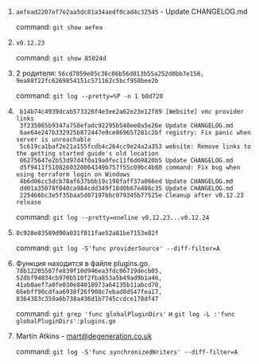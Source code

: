 1. `aefead2207ef7e2aa5dc81a34aedf0cad4c32545` - Update CHANGELOG.md
    
   command: `git show aefea`

2. `v0.12.23` 

    command: `git show 85024d`

3. 2 родителя: `56cd7859e05c36c06b56d013b55a252d0bb7e158, 9ea88f22fc6269854151c571162c5bcf958bee2b`
    
    command: `git log --pretty=%P -n 1 b8d720`

4. ```
    b14b74c4939dcab573326f4e3ee2a62e23e12f89 [Website] vmc provider links
    3f235065b9347a758efadc92295b540ee0a5e26e Update CHANGELOG.md
    6ae64e247b332925b872447e9ce869657281c2bf registry: Fix panic when server is unreachable
    5c619ca1baf2e21a155fcdb4c264cc9e24a2a353 website: Remove links to the getting started guide's old location
    06275647e2b53d97d4f0a19a0fec11f6d69820b5 Update CHANGELOG.md
    d5f9411f5108260320064349b757f55c09bc4b80 command: Fix bug when using terraform login on Windows
    4b6d06cc5dcb78af637bbb19c198faff37a066ed Update CHANGELOG.md
    dd01a35078f040ca984cdd349f18d0b67e486c35 Update CHANGELOG.md
    225466bc3e5f35baa5d07197bbc079345b77525e Cleanup after v0.12.23 release
    ```
    
    command: `git log --pretty=oneline v0.12.23...v0.12.24`

5. `8c928e83589d90a031f811fae52a81be7153e82f`
    
    command: `git log -S'func providerSource' --diff-filter=A`

6. Функция находится в файле plugins.go. `78b12205587fe839f10d946ea3fdc06719decb05, 52dbf94834cb970b510f2fba853a5b49ad9b1a46, 41ab0aef7a0fe030e84018973a64135b11abcd70, 66ebff90cdfaa6938f26f908c7ebad8d547fea17, 8364383c359a6b738a436d1b7745ccdce178df47`
    
    command: `git grep 'func globalPluginDirs'` и `git log -L :'func globalPluginDirs':plugins.go`

7. Martin Atkins - mart@degeneration.co.uk
    
    command: `git log -S'func synchronizedWriters' --diff-filter=A`
